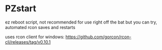# PZstart
ez reboot script, not recommended for use right off the bat but you can try, automated rcon saves and restarts

uses rcon client for windows: https://github.com/gorcon/rcon-cli/releases/tag/v0.10.1
